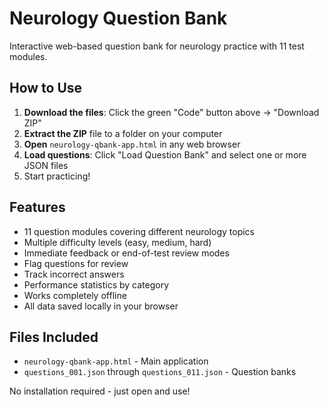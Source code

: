 # Neurology Question Bank

Interactive web-based question bank for neurology practice with 11 test modules.

## How to Use

1. **Download the files**: Click the green "Code" button above → "Download ZIP"
2. **Extract the ZIP** file to a folder on your computer
3. **Open** `neurology-qbank-app.html` in any web browser
4. **Load questions**: Click "Load Question Bank" and select one or more JSON files
5. Start practicing!

## Features

- 11 question modules covering different neurology topics
- Multiple difficulty levels (easy, medium, hard)
- Immediate feedback or end-of-test review modes
- Flag questions for review
- Track incorrect answers
- Performance statistics by category
- Works completely offline
- All data saved locally in your browser

## Files Included

- `neurology-qbank-app.html` - Main application
- `questions_001.json` through `questions_011.json` - Question banks

No installation required - just open and use!
